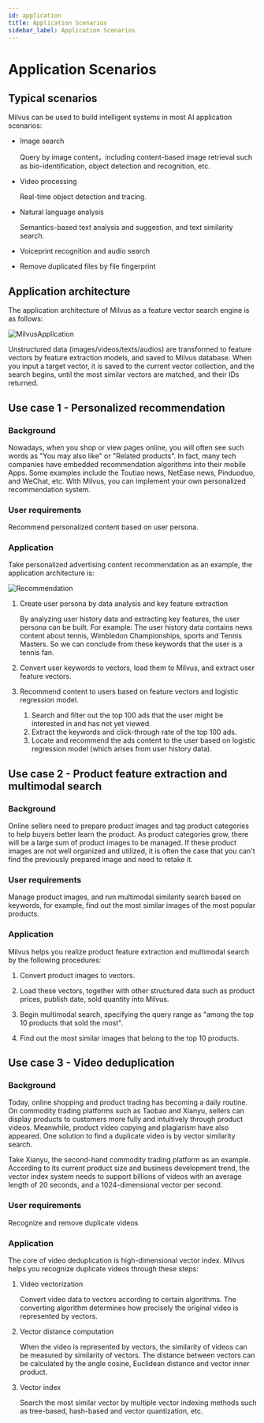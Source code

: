 ```yaml
---
id: application
title: Application Scenarios
sidebar_label: Application Scenarios
---
```


# Application Scenarios

## Typical scenarios

Milvus can be used to build intelligent systems in most AI application scenarios:

- Image search

  Query by image content，including content-based image retrieval such as bio-identification, object detection and recognition, etc.

- Video processing

  Real-time object detection and tracing.

- Natural language analysis

  Semantics-based text analysis and suggestion, and text similarity search.

- Voiceprint recognition and audio search

- Remove duplicated files by file fingerprint

## Application architecture

The application architecture of Milvus as a feature vector search engine is as follows:

![MilvusApplication](https://github.com/milvus-io/docs/blob/master/assets/application_arch.png)

Unstructured data (images/videos/texts/audios) are transformed to feature vectors by feature extraction models, and saved to Milvus database. When you input a target vector, it is saved  to the current vector collection, and the search begins, until the most similar vectors are matched, and their IDs returned.

## Use case 1 - Personalized recommendation

### Background

Nowadays, when you shop or view pages online, you will often see such words as "You may also like" or "Related products". In fact, many tech companies have embedded recommendation algorithms into their mobile Apps. Some examples include the Toutiao news, NetEase news, Pinduoduo, and WeChat, etc. With Milvus, you can implement your own personalized recommendation system.

### User requirements

Recommend personalized content based on user persona.

### Application

Take personalized advertising content recommendation as an example, the application architecture is:

![Recommendation](https://github.com/milvus-io/docs/blob/master/assets/ads_recommend.png)

1. Create user persona by data analysis and key feature extraction

   By analyzing user history data and extracting key features, the user persona can be built. For example: The user history data contains news content about tennis, Wimbledon Championships, sports and Tennis Masters. So we can conclude from these keywords that the user is a tennis fan.

2. Convert user keywords to vectors, load them to Milvus, and extract user feature vectors.

3. Recommend content to users based on feature vectors and logistic regression model.

   1) Search and filter out the top 100 ads that the user might be interested in and has not yet viewed.
   2) Extract the keywords and click-through rate of the top 100 ads.
   3) Locate and recommend the ads content to the user based on logistic regression model (which arises from user history data).
  
## Use case 2 - Product feature extraction and multimodal search

### Background

Online sellers need to prepare product images and tag product categories to help buyers better learn the product. As product categories grow, there will be a large sum of product images to be managed. If these product images are not well organized and utilized, it is often the case that you can't find the previously prepared image and need to retake it. 

### User requirements

Manage product images, and run multimodal similarity search based on keywords, for example, find out the most similar images of the most popular products.

### Application 

Milvus helps you realize product feature extraction and multimodal search by the following procedures: 

1. Convert product images to vectors.

2. Load these vectors, together with other structured data such as product prices, publish date, sold quantity into Milvus.

3. Begin multimodal search, specifying the query range as "among the top 10 products that sold the most".

4. Find out the most similar images that belong to the top 10 products.


## Use case 3 - Video deduplication

### Background

Today, online shopping and product trading has becoming a daily routine. On commodity trading platforms such as Taobao and Xianyu, sellers can display products to customers more fully and intuitively through product videos. Meanwhile, product video copying and plagiarism have also appeared. One solution to find a duplicate video is by vector similarity search.

Take Xianyu, the second-hand commodity trading platform as an example. According to its current product size and business development trend, the vector index system needs to support billions of videos with an average length of 20 seconds, and a 1024-dimensional vector per second.

### User requirements

Recognize and remove duplicate videos

### Application

The core of video deduplication is high-dimensional vector index. Milvus helps you recognize duplicate videos through these steps:

1. Video vectorization

   Convert video data to vectors according to certain algorithms. The converting algorithm determines how precisely the original video is represented by vectors.

2. Vector distance computation

   When the video is represented by vectors, the similarity of videos can be measured by similarity of vectors. The distance between vectors can be calculated by the angle cosine, Euclidean distance and vector inner product.

3. Vector index

   Search the most similar vector by multiple vector indexing methods such as tree-based, hash-based and vector quantization, etc.

